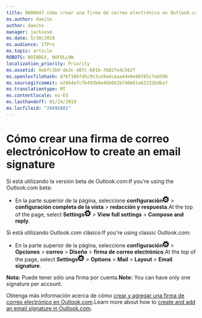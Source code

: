 ```yaml
---
title: 8000047 cómo crear una firma de correo electrónico en Outlook.com
ms.author: daeite
author: daeite
manager: jackiesm
ms.date: 5/30/2018
ms.audience: ITPro
ms.topic: article
ROBOTS: NOINDEX, NOFOLLOW
localization_priority: Priority
ms.assetid: 0ebfc3b9-de3c-487c-b01b-7b027e4c562f
ms.openlocfilehash: 876f186fd5c9c3ce9a4caaa44e0e60785c7eb596
ms.sourcegitcommit: e2864efcfb493b6e46b662b746661a61232bdba7
ms.translationtype: MT
ms.contentlocale: es-ES
ms.lasthandoff: 01/24/2019
ms.locfileid: "29491601"
---
```

# <a name="how-to-create-an-email-signature"></a><span data-ttu-id="189b6-102">Cómo crear una firma de correo electrónico</span><span class="sxs-lookup"><span data-stu-id="189b6-102">How to create an email signature</span></span>

<span data-ttu-id="189b6-103">Si está utilizando la versión beta de Outlook.com:</span><span class="sxs-lookup"><span data-stu-id="189b6-103">If you're using the Outlook.com beta:</span></span>
  
- <span data-ttu-id="189b6-104">En la parte superior de la página, seleccione **configuración**![configuración de](media/f4b2e798-fff1-4a14-931f-5677a4543b58.png) \> **configuración completa de la vista** \> **redacción y respuesta**.</span><span class="sxs-lookup"><span data-stu-id="189b6-104">At the top of the page, select **Settings**![Settings](media/f4b2e798-fff1-4a14-931f-5677a4543b58.png) \> **View full settings** \> **Compose and reply**.</span></span> 
    
<span data-ttu-id="189b6-105">Si está utilizando Outlook.com clásico:</span><span class="sxs-lookup"><span data-stu-id="189b6-105">If you're using classic Outlook.com:</span></span>
  
- <span data-ttu-id="189b6-106">En la parte superior de la página, seleccione **configuración**![configuración de](media/f4b2e798-fff1-4a14-931f-5677a4543b58.png) \> **Opciones** \> **correo** \> **Diseño** \> **firma de correo electrónico**.</span><span class="sxs-lookup"><span data-stu-id="189b6-106">At the top of the page, select **Settings**![Settings](media/f4b2e798-fff1-4a14-931f-5677a4543b58.png) \> **Options** \> **Mail** \> **Layout** \> **Email signature**.</span></span> 
    
 <span data-ttu-id="189b6-107">**Nota:** Puede tener sólo una firma por cuenta.</span><span class="sxs-lookup"><span data-stu-id="189b6-107">**Note:** You can have only one signature per account.</span></span> 
  
<span data-ttu-id="189b6-108">Obtenga más información acerca de cómo [crear y agregar una firma de correo electrónico en Outlook.com](https://go.microsoft.com/fwlink/p/?linkid=2001404&amp;clcid=0x409).</span><span class="sxs-lookup"><span data-stu-id="189b6-108">Learn more about how to [create and add an email signature in Outlook.com](https://go.microsoft.com/fwlink/p/?linkid=2001404&amp;clcid=0x409).</span></span>
  

